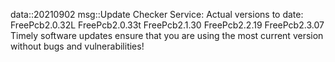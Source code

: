 data::20210902
msg::Update Checker Service:
Actual versions to date:
FreePcb2.0.32L
FreePcb2.0.33t
FreePcb2.1.30
FreePcb2.2.19
FreePcb2.3.07
Timely software updates ensure that you are using the most current version without bugs and vulnerabilities!
